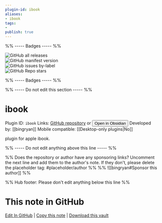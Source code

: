 ```yaml
---
plugin-id: ibook
aliases:
- ibook
tags: 
- 
publish: true
---
```


%% ----- Badges ----- %%

![GitHub all releases](https://img.shields.io/github/downloads/bingryan/obsidian-ibook-plugin/total?color=573E7A&logo=github&style=for-the-badge)   
![GitHub manifest version](https://img.shields.io/github/manifest-json/v/bingryan/obsidian-ibook-plugin?color=573E7A&logo=github&style=for-the-badge)   
![GitHub issues by-label](https://img.shields.io/github/issues/bingryan/obsidian-ibook-plugin/help%20wanted?color=573E7A&logo=github&style=for-the-badge)   
![GitHub Repo stars](https://img.shields.io/github/stars/bingryan/obsidian-ibook-plugin?color=573E7A&logo=github&style=for-the-badge)

%% ----- Badges ----- %%

%% ----- Do not edit this section ----- %%

# ibook

Plugin ID: `ibook`
Links: [GitHub repository](https://github.com/bingryan/obsidian-ibook-plugin) or [<button id=HH>Open in Obsidian</button>](obsidian://show-plugin?id=ibook)
Developed by: [[bingryan]]
Mobile compatible: [[Desktop-only plugins|No]]

plugin for apple ibook.

%% ----- Do not edit anything above this line ----- %% 

%% Does the repository or author have any sponsoring links? Uncomment the next line and add them to the author's note. If they don't, please delete the placeholder tag: #placeholder/author %%
%% ![[bingryan#Sponsor this author]] %%

%% Hub footer: Please don't edit anything below this line %%

# This note in GitHub

<span class="git-footer">[Edit In GitHub](https://github.dev/obsidian-community/obsidian-hub/blob/main/02%20-%20Community%20Expansions/02.05%20All%20Community%20Expansions/Plugins/ibook.md "git-hub-edit-note") | [Copy this note](https://raw.githubusercontent.com/obsidian-community/obsidian-hub/main/02%20-%20Community%20Expansions/02.05%20All%20Community%20Expansions/Plugins/ibook.md "git-hub-copy-note") | [Download this vault](https://github.com/obsidian-community/obsidian-hub/archive/refs/heads/main.zip "git-hub-download-vault") </span>
